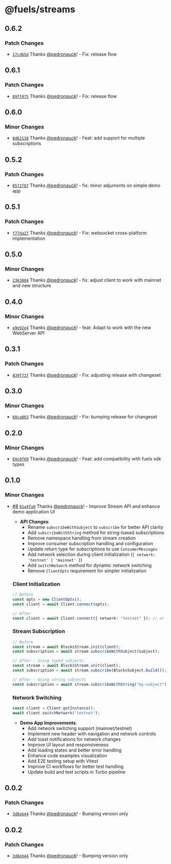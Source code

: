 # @fuels/streams

## 0.6.2

### Patch Changes

- [`17cd65d`](https://github.com/FuelLabs/fuel-streams-js/commit/17cd65dae7058f440fb1976be3da20786b8ef35d) Thanks [@pedronauck](https://github.com/pedronauck)! - Fix: release flow

## 0.6.1

### Patch Changes

- [`89ff475`](https://github.com/FuelLabs/fuel-streams-js/commit/89ff475e9bf9479c338370c46b61c6e7726c0ae9) Thanks [@pedronauck](https://github.com/pedronauck)! - Fix: release flow

## 0.6.0

### Minor Changes

- [`8d62110`](https://github.com/FuelLabs/fuel-streams-js/commit/8d621108e18be56ed308b0d11a417f09e8026ced) Thanks [@pedronauck](https://github.com/pedronauck)! - Feat: add support for multiple subscriptions

## 0.5.2

### Patch Changes

- [`0572f87`](https://github.com/FuelLabs/fuel-streams-js/commit/0572f873fcd7653cd60f307d77521c04438ba591) Thanks [@pedronauck](https://github.com/pedronauck)! - fix: minor adjuments on simple demo app

## 0.5.1

### Patch Changes

- [`f77da27`](https://github.com/FuelLabs/fuel-streams-js/commit/f77da278bbbf6dccba2f9d7908b6b7bd1ef51dde) Thanks [@pedronauck](https://github.com/pedronauck)! - Fix: websocket cross-platform implementation

## 0.5.0

### Minor Changes

- [`2363884`](https://github.com/FuelLabs/fuel-streams-js/commit/2363884c8066b2a3c43dcaf8f6c2e25e9e536f27) Thanks [@pedronauck](https://github.com/pedronauck)! - fix: adjust client to work with mainnet and new structure

## 0.4.0

### Minor Changes

- [`a9e92e4`](https://github.com/FuelLabs/fuel-streams-js/commit/a9e92e487fe79b35bca661310437d7bcafd0f1bc) Thanks [@pedronauck](https://github.com/pedronauck)! - feat: Adapt to work with the new WebServer API

## 0.3.1

### Patch Changes

- [`839f737`](https://github.com/FuelLabs/fuel-streams-js/commit/839f737f468f5b991dbbe940df3a578465125227) Thanks [@pedronauck](https://github.com/pedronauck)! - Fix: adjusting release with changeset

## 0.3.0

### Minor Changes

- [`60ca003`](https://github.com/FuelLabs/fuel-streams-js/commit/60ca00331f198797deca343f523cb472a9dc2f89) Thanks [@pedronauck](https://github.com/pedronauck)! - Fix: bumping release for changeset

## 0.2.0

### Minor Changes

- [`69c0f69`](https://github.com/FuelLabs/fuel-streams-js/commit/69c0f692707fd13f40a39afb89f690a79105ec1e) Thanks [@pedronauck](https://github.com/pedronauck)! - Feat: add compatibility with fuels sdk types

## 0.1.0

### Minor Changes

- [#8](https://github.com/FuelLabs/fuel-streams-js/pull/8) [`81a4fa0`](https://github.com/FuelLabs/fuel-streams-js/commit/81a4fa0c0025b505f5c960ca561deff0501cfe04) Thanks [@pedronauck](https://github.com/pedronauck)! - Improve Stream API and enhance demo application UI

  - **API Changes**:
    - Rename `subscribeWithSubject` to `subscribe` for better API clarity
    - Add `subscribeWithString` method for string-based subscriptions
    - Remove namespace handling from stream creation
    - Improve consumer subscription handling and configuration
    - Update return type for subscriptions to use `ConsumerMessages`
    - Add network selection during client initialization (`{ network: 'testnet' | 'mainnet' }`)
    - Add `switchNetwork` method for dynamic network switching
    - Remove `ClientOpts` requirement for simpler initialization

  ### Client Initialization

  ```typescript
  // Before
  const opts = new ClientOpts();
  const client = await Client.connect(opts);

  // After
  const client = await Client.connect({ network: "testnet" }); // or 'mainnet'
  ```

  ### Stream Subscription

  ```typescript
  // Before
  const stream = await BlocksStream.init(client);
  const subscription = await stream.subscribeWithSubject(subject);

  // After - Using typed subjects
  const stream = await BlocksStream.init(client);
  const subscription = await stream.subscribe(BlocksSubject.build());

  // After - Using string subjects
  const subscription = await stream.subscribeWithString("my-subject");
  ```

  ### Network Switching

  ```typescript
  const client = Client.getInstance();
  await client.switchNetwork("testnet");
  ```

  - **Demo App Improvements**:
    - Add network switching support (mainnet/testnet)
    - Implement new header with navigation and network controls
    - Add toast notifications for network changes
    - Improve UI layout and responsiveness
    - Add loading states and better error handling
    - Enhance code examples visualization
    - Add E2E testing setup with Vitest
    - Improve CI workflows for better test handling
    - Update build and test scripts in Turbo pipeline

## 0.0.2

### Patch Changes

- [`3d8eb44`](https://github.com/FuelLabs/fuel-streams-js/commit/3d8eb44dd5719504b8fb6e632c874995fa55bee9) Thanks [@pedronauck](https://github.com/pedronauck)! - Bumping version only

## 0.0.2

### Patch Changes

- [`3d8eb44`](https://github.com/FuelLabs/fuel-streams-js/commit/3d8eb44dd5719504b8fb6e632c874995fa55bee9) Thanks [@pedronauck](https://github.com/pedronauck)! - Bumping version only
